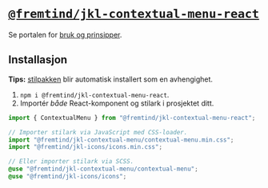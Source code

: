 # [`@fremtind/jkl-contextual-menu-react`](https://jokul.fremtind.no/komponenter/contextual-menu)

Se portalen for [bruk og prinsipper](https://jokul.fremtind.no/komponenter/contextual-menu).

## Installasjon

**Tips:** [stilpakken](../contextual-menu/) blir automatisk installert som en avhengighet.

1. `npm i @fremtind/jkl-contextual-menu-react`.
2. Importér _både_ React-komponent og stilark i prosjektet ditt.

```js
import { ContextualMenu } from "@fremtind/jkl-contextual-menu-react";

// Importer stilark via JavaScript med CSS-loader.
import "@fremtind/jkl-contextual-menu/contextual-menu.min.css";
import "@fremtind/jkl-icons/icons.min.css";
```

```scss
// Eller importer stilark via SCSS.
@use "@fremtind/jkl-contextual-menu/contextual-menu";
@use "@fremtind/jkl-icons/icons";
```
